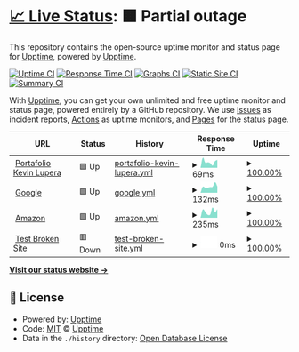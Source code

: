 # [📈 Live Status](https://demo.upptime.js.org): <!--live status--> **🟧 Partial outage**

This repository contains the open-source uptime monitor and status page for [Upptime](https://upptime.js.org), powered by [Upptime](https://github.com/upptime/upptime).

[![Uptime CI](https://github.com/kevinlupera/status/workflows/Uptime%20CI/badge.svg)](https://github.com/kevinlupera/status/actions?query=workflow%3A%22Uptime+CI%22)
[![Response Time CI](https://github.com/kevinlupera/status/workflows/Response%20Time%20CI/badge.svg)](https://github.com/kevinlupera/status/actions?query=workflow%3A%22Response+Time+CI%22)
[![Graphs CI](https://github.com/kevinlupera/status/workflows/Graphs%20CI/badge.svg)](https://github.com/kevinlupera/status/actions?query=workflow%3A%22Graphs+CI%22)
[![Static Site CI](https://github.com/kevinlupera/status/workflows/Static%20Site%20CI/badge.svg)](https://github.com/kevinlupera/status/actions?query=workflow%3A%22Static+Site+CI%22)
[![Summary CI](https://github.com/kevinlupera/status/workflows/Summary%20CI/badge.svg)](https://github.com/kevinlupera/status/actions?query=workflow%3A%22Summary+CI%22)

With [Upptime](https://upptime.js.org), you can get your own unlimited and free uptime monitor and status page, powered entirely by a GitHub repository. We use [Issues](https://github.com/upptime/upptime/issues) as incident reports, [Actions](https://github.com/kevinlupera/status/actions) as uptime monitors, and [Pages](https://demo.upptime.js.org) for the status page.

<!--start: status pages-->
<!-- This summary is generated by Upptime (https://github.com/upptime/upptime) -->
<!-- Do not edit this manually, your changes will be overwritten -->
<!-- prettier-ignore -->
| URL | Status | History | Response Time | Uptime |
| --- | ------ | ------- | ------------- | ------ |
| <img alt="" src="https://icons.duckduckgo.com/ip3/kevinlupera.github.io.ico" height="13"> [Portafolio Kevin Lupera](https://kevinlupera.github.io/) | 🟩 Up | [portafolio-kevin-lupera.yml](https://github.com/kevinlupera/status/commits/HEAD/history/portafolio-kevin-lupera.yml) | <details><summary><img alt="Response time graph" src="./graphs/portafolio-kevin-lupera/response-time-week.png" height="20"> 69ms</summary><br><a href="https://demo.upptime.js.org/history/portafolio-kevin-lupera"><img alt="Response time 89" src="https://img.shields.io/endpoint?url=https%3A%2F%2Fraw.githubusercontent.com%2Fkevinlupera%2Fstatus%2FHEAD%2Fapi%2Fportafolio-kevin-lupera%2Fresponse-time.json"></a><br><a href="https://demo.upptime.js.org/history/portafolio-kevin-lupera"><img alt="24-hour response time 45" src="https://img.shields.io/endpoint?url=https%3A%2F%2Fraw.githubusercontent.com%2Fkevinlupera%2Fstatus%2FHEAD%2Fapi%2Fportafolio-kevin-lupera%2Fresponse-time-day.json"></a><br><a href="https://demo.upptime.js.org/history/portafolio-kevin-lupera"><img alt="7-day response time 69" src="https://img.shields.io/endpoint?url=https%3A%2F%2Fraw.githubusercontent.com%2Fkevinlupera%2Fstatus%2FHEAD%2Fapi%2Fportafolio-kevin-lupera%2Fresponse-time-week.json"></a><br><a href="https://demo.upptime.js.org/history/portafolio-kevin-lupera"><img alt="30-day response time 82" src="https://img.shields.io/endpoint?url=https%3A%2F%2Fraw.githubusercontent.com%2Fkevinlupera%2Fstatus%2FHEAD%2Fapi%2Fportafolio-kevin-lupera%2Fresponse-time-month.json"></a><br><a href="https://demo.upptime.js.org/history/portafolio-kevin-lupera"><img alt="1-year response time 90" src="https://img.shields.io/endpoint?url=https%3A%2F%2Fraw.githubusercontent.com%2Fkevinlupera%2Fstatus%2FHEAD%2Fapi%2Fportafolio-kevin-lupera%2Fresponse-time-year.json"></a></details> | <details><summary><a href="https://demo.upptime.js.org/history/portafolio-kevin-lupera">100.00%</a></summary><a href="https://demo.upptime.js.org/history/portafolio-kevin-lupera"><img alt="All-time uptime 91.28%" src="https://img.shields.io/endpoint?url=https%3A%2F%2Fraw.githubusercontent.com%2Fkevinlupera%2Fstatus%2FHEAD%2Fapi%2Fportafolio-kevin-lupera%2Fuptime.json"></a><br><a href="https://demo.upptime.js.org/history/portafolio-kevin-lupera"><img alt="24-hour uptime 100.00%" src="https://img.shields.io/endpoint?url=https%3A%2F%2Fraw.githubusercontent.com%2Fkevinlupera%2Fstatus%2FHEAD%2Fapi%2Fportafolio-kevin-lupera%2Fuptime-day.json"></a><br><a href="https://demo.upptime.js.org/history/portafolio-kevin-lupera"><img alt="7-day uptime 100.00%" src="https://img.shields.io/endpoint?url=https%3A%2F%2Fraw.githubusercontent.com%2Fkevinlupera%2Fstatus%2FHEAD%2Fapi%2Fportafolio-kevin-lupera%2Fuptime-week.json"></a><br><a href="https://demo.upptime.js.org/history/portafolio-kevin-lupera"><img alt="30-day uptime 100.00%" src="https://img.shields.io/endpoint?url=https%3A%2F%2Fraw.githubusercontent.com%2Fkevinlupera%2Fstatus%2FHEAD%2Fapi%2Fportafolio-kevin-lupera%2Fuptime-month.json"></a><br><a href="https://demo.upptime.js.org/history/portafolio-kevin-lupera"><img alt="1-year uptime 100.00%" src="https://img.shields.io/endpoint?url=https%3A%2F%2Fraw.githubusercontent.com%2Fkevinlupera%2Fstatus%2FHEAD%2Fapi%2Fportafolio-kevin-lupera%2Fuptime-year.json"></a></details>
| <img alt="" src="https://icons.duckduckgo.com/ip3/google.com.ico" height="13"> [Google](https://google.com) | 🟩 Up | [google.yml](https://github.com/kevinlupera/status/commits/HEAD/history/google.yml) | <details><summary><img alt="Response time graph" src="./graphs/google/response-time-week.png" height="20"> 132ms</summary><br><a href="https://demo.upptime.js.org/history/google"><img alt="Response time 174" src="https://img.shields.io/endpoint?url=https%3A%2F%2Fraw.githubusercontent.com%2Fkevinlupera%2Fstatus%2FHEAD%2Fapi%2Fgoogle%2Fresponse-time.json"></a><br><a href="https://demo.upptime.js.org/history/google"><img alt="24-hour response time 88" src="https://img.shields.io/endpoint?url=https%3A%2F%2Fraw.githubusercontent.com%2Fkevinlupera%2Fstatus%2FHEAD%2Fapi%2Fgoogle%2Fresponse-time-day.json"></a><br><a href="https://demo.upptime.js.org/history/google"><img alt="7-day response time 132" src="https://img.shields.io/endpoint?url=https%3A%2F%2Fraw.githubusercontent.com%2Fkevinlupera%2Fstatus%2FHEAD%2Fapi%2Fgoogle%2Fresponse-time-week.json"></a><br><a href="https://demo.upptime.js.org/history/google"><img alt="30-day response time 136" src="https://img.shields.io/endpoint?url=https%3A%2F%2Fraw.githubusercontent.com%2Fkevinlupera%2Fstatus%2FHEAD%2Fapi%2Fgoogle%2Fresponse-time-month.json"></a><br><a href="https://demo.upptime.js.org/history/google"><img alt="1-year response time 177" src="https://img.shields.io/endpoint?url=https%3A%2F%2Fraw.githubusercontent.com%2Fkevinlupera%2Fstatus%2FHEAD%2Fapi%2Fgoogle%2Fresponse-time-year.json"></a></details> | <details><summary><a href="https://demo.upptime.js.org/history/google">100.00%</a></summary><a href="https://demo.upptime.js.org/history/google"><img alt="All-time uptime 100.00%" src="https://img.shields.io/endpoint?url=https%3A%2F%2Fraw.githubusercontent.com%2Fkevinlupera%2Fstatus%2FHEAD%2Fapi%2Fgoogle%2Fuptime.json"></a><br><a href="https://demo.upptime.js.org/history/google"><img alt="24-hour uptime 100.00%" src="https://img.shields.io/endpoint?url=https%3A%2F%2Fraw.githubusercontent.com%2Fkevinlupera%2Fstatus%2FHEAD%2Fapi%2Fgoogle%2Fuptime-day.json"></a><br><a href="https://demo.upptime.js.org/history/google"><img alt="7-day uptime 100.00%" src="https://img.shields.io/endpoint?url=https%3A%2F%2Fraw.githubusercontent.com%2Fkevinlupera%2Fstatus%2FHEAD%2Fapi%2Fgoogle%2Fuptime-week.json"></a><br><a href="https://demo.upptime.js.org/history/google"><img alt="30-day uptime 100.00%" src="https://img.shields.io/endpoint?url=https%3A%2F%2Fraw.githubusercontent.com%2Fkevinlupera%2Fstatus%2FHEAD%2Fapi%2Fgoogle%2Fuptime-month.json"></a><br><a href="https://demo.upptime.js.org/history/google"><img alt="1-year uptime 100.00%" src="https://img.shields.io/endpoint?url=https%3A%2F%2Fraw.githubusercontent.com%2Fkevinlupera%2Fstatus%2FHEAD%2Fapi%2Fgoogle%2Fuptime-year.json"></a></details>
| <img alt="" src="https://icons.duckduckgo.com/ip3/amazon.com.ico" height="13"> [Amazon](https://amazon.com) | 🟩 Up | [amazon.yml](https://github.com/kevinlupera/status/commits/HEAD/history/amazon.yml) | <details><summary><img alt="Response time graph" src="./graphs/amazon/response-time-week.png" height="20"> 235ms</summary><br><a href="https://demo.upptime.js.org/history/amazon"><img alt="Response time 280" src="https://img.shields.io/endpoint?url=https%3A%2F%2Fraw.githubusercontent.com%2Fkevinlupera%2Fstatus%2FHEAD%2Fapi%2Famazon%2Fresponse-time.json"></a><br><a href="https://demo.upptime.js.org/history/amazon"><img alt="24-hour response time 72" src="https://img.shields.io/endpoint?url=https%3A%2F%2Fraw.githubusercontent.com%2Fkevinlupera%2Fstatus%2FHEAD%2Fapi%2Famazon%2Fresponse-time-day.json"></a><br><a href="https://demo.upptime.js.org/history/amazon"><img alt="7-day response time 235" src="https://img.shields.io/endpoint?url=https%3A%2F%2Fraw.githubusercontent.com%2Fkevinlupera%2Fstatus%2FHEAD%2Fapi%2Famazon%2Fresponse-time-week.json"></a><br><a href="https://demo.upptime.js.org/history/amazon"><img alt="30-day response time 241" src="https://img.shields.io/endpoint?url=https%3A%2F%2Fraw.githubusercontent.com%2Fkevinlupera%2Fstatus%2FHEAD%2Fapi%2Famazon%2Fresponse-time-month.json"></a><br><a href="https://demo.upptime.js.org/history/amazon"><img alt="1-year response time 283" src="https://img.shields.io/endpoint?url=https%3A%2F%2Fraw.githubusercontent.com%2Fkevinlupera%2Fstatus%2FHEAD%2Fapi%2Famazon%2Fresponse-time-year.json"></a></details> | <details><summary><a href="https://demo.upptime.js.org/history/amazon">100.00%</a></summary><a href="https://demo.upptime.js.org/history/amazon"><img alt="All-time uptime 100.00%" src="https://img.shields.io/endpoint?url=https%3A%2F%2Fraw.githubusercontent.com%2Fkevinlupera%2Fstatus%2FHEAD%2Fapi%2Famazon%2Fuptime.json"></a><br><a href="https://demo.upptime.js.org/history/amazon"><img alt="24-hour uptime 100.00%" src="https://img.shields.io/endpoint?url=https%3A%2F%2Fraw.githubusercontent.com%2Fkevinlupera%2Fstatus%2FHEAD%2Fapi%2Famazon%2Fuptime-day.json"></a><br><a href="https://demo.upptime.js.org/history/amazon"><img alt="7-day uptime 100.00%" src="https://img.shields.io/endpoint?url=https%3A%2F%2Fraw.githubusercontent.com%2Fkevinlupera%2Fstatus%2FHEAD%2Fapi%2Famazon%2Fuptime-week.json"></a><br><a href="https://demo.upptime.js.org/history/amazon"><img alt="30-day uptime 100.00%" src="https://img.shields.io/endpoint?url=https%3A%2F%2Fraw.githubusercontent.com%2Fkevinlupera%2Fstatus%2FHEAD%2Fapi%2Famazon%2Fuptime-month.json"></a><br><a href="https://demo.upptime.js.org/history/amazon"><img alt="1-year uptime 100.00%" src="https://img.shields.io/endpoint?url=https%3A%2F%2Fraw.githubusercontent.com%2Fkevinlupera%2Fstatus%2FHEAD%2Fapi%2Famazon%2Fuptime-year.json"></a></details>
| <img alt="" src="https://icons.duckduckgo.com/ip3/thissitedoesnotexist.koj.co.ico" height="13"> [Test Broken Site](https://thissitedoesnotexist.koj.co) | 🟥 Down | [test-broken-site.yml](https://github.com/kevinlupera/status/commits/HEAD/history/test-broken-site.yml) | <details><summary><img alt="Response time graph" src="./graphs/test-broken-site/response-time-week.png" height="20"> 0ms</summary><br><a href="https://demo.upptime.js.org/history/test-broken-site"><img alt="Response time 0" src="https://img.shields.io/endpoint?url=https%3A%2F%2Fraw.githubusercontent.com%2Fkevinlupera%2Fstatus%2FHEAD%2Fapi%2Ftest-broken-site%2Fresponse-time.json"></a><br><a href="https://demo.upptime.js.org/history/test-broken-site"><img alt="24-hour response time 0" src="https://img.shields.io/endpoint?url=https%3A%2F%2Fraw.githubusercontent.com%2Fkevinlupera%2Fstatus%2FHEAD%2Fapi%2Ftest-broken-site%2Fresponse-time-day.json"></a><br><a href="https://demo.upptime.js.org/history/test-broken-site"><img alt="7-day response time 0" src="https://img.shields.io/endpoint?url=https%3A%2F%2Fraw.githubusercontent.com%2Fkevinlupera%2Fstatus%2FHEAD%2Fapi%2Ftest-broken-site%2Fresponse-time-week.json"></a><br><a href="https://demo.upptime.js.org/history/test-broken-site"><img alt="30-day response time 0" src="https://img.shields.io/endpoint?url=https%3A%2F%2Fraw.githubusercontent.com%2Fkevinlupera%2Fstatus%2FHEAD%2Fapi%2Ftest-broken-site%2Fresponse-time-month.json"></a><br><a href="https://demo.upptime.js.org/history/test-broken-site"><img alt="1-year response time 0" src="https://img.shields.io/endpoint?url=https%3A%2F%2Fraw.githubusercontent.com%2Fkevinlupera%2Fstatus%2FHEAD%2Fapi%2Ftest-broken-site%2Fresponse-time-year.json"></a></details> | <details><summary><a href="https://demo.upptime.js.org/history/test-broken-site">100.00%</a></summary><a href="https://demo.upptime.js.org/history/test-broken-site"><img alt="All-time uptime 100.00%" src="https://img.shields.io/endpoint?url=https%3A%2F%2Fraw.githubusercontent.com%2Fkevinlupera%2Fstatus%2FHEAD%2Fapi%2Ftest-broken-site%2Fuptime.json"></a><br><a href="https://demo.upptime.js.org/history/test-broken-site"><img alt="24-hour uptime 100.00%" src="https://img.shields.io/endpoint?url=https%3A%2F%2Fraw.githubusercontent.com%2Fkevinlupera%2Fstatus%2FHEAD%2Fapi%2Ftest-broken-site%2Fuptime-day.json"></a><br><a href="https://demo.upptime.js.org/history/test-broken-site"><img alt="7-day uptime 100.00%" src="https://img.shields.io/endpoint?url=https%3A%2F%2Fraw.githubusercontent.com%2Fkevinlupera%2Fstatus%2FHEAD%2Fapi%2Ftest-broken-site%2Fuptime-week.json"></a><br><a href="https://demo.upptime.js.org/history/test-broken-site"><img alt="30-day uptime 100.00%" src="https://img.shields.io/endpoint?url=https%3A%2F%2Fraw.githubusercontent.com%2Fkevinlupera%2Fstatus%2FHEAD%2Fapi%2Ftest-broken-site%2Fuptime-month.json"></a><br><a href="https://demo.upptime.js.org/history/test-broken-site"><img alt="1-year uptime 100.00%" src="https://img.shields.io/endpoint?url=https%3A%2F%2Fraw.githubusercontent.com%2Fkevinlupera%2Fstatus%2FHEAD%2Fapi%2Ftest-broken-site%2Fuptime-year.json"></a></details>

<!--end: status pages-->

[**Visit our status website →**](https://demo.upptime.js.org)

## 📄 License

- Powered by: [Upptime](https://github.com/upptime/upptime)
- Code: [MIT](./LICENSE) © [Upptime](https://upptime.js.org)
- Data in the `./history` directory: [Open Database License](https://opendatacommons.org/licenses/odbl/1-0/)
